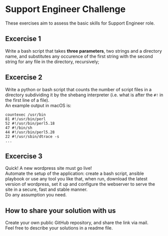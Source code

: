# Support Engineer Challenge
These exercises aim to assess the basic skills for Support Engineer role.

## Excercise 1
Write a bash script that takes **three parameters**, two strings and a directory name, and substitutes any occurence of the first string with the second string for any file in the directory, recursively;
  
## Excercise 2
Write a python or bash script that counts the number of script files in a directory subdividing it by the shebang interpreter (i.e. what is after the `#!` in the first line of a file).  
An example output in macOS is:  
```
countexec /usr/bin
81 #!/usr/bin/perl
52 #!/usr/bin/perl5.18
47 #!/bin/sh
44 #!/usr/bin/perl5.28
22 #!/usr/sbin/dtrace -s
...
```
## Excercise 3
Quick! A new wordpress site must go live!  
Automate the setup of the application: create a bash script, ansible playbook or use any tool you like that, when run, download the latest version of wordpress, set it up and configure the webserver to serve the site in a secure, fast and stable manner.  
Do any assumption you need.

## How to share your solution with us
Create your own public GitHub repository, and share the link via mail.  
Feel free to describe your solutions in a readme file.
